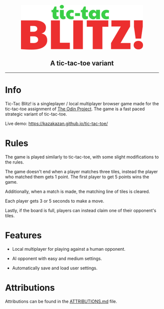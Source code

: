 <p align="center">
  <img width="400" src="assets/logo.png">
</p>

<h2 align="center">
A tic-tac-toe variant
</h2>

------

# Info

Tic-Tac Blitz! is a singleplayer / local multiplayer browser game made for the tic-tac-toe assignment of [The Odin Project](https://www.theodinproject.com/). The game is a fast paced strategic variant of tic-tac-toe.

Live demo: https://kazakazan.github.io/tic-tac-toe/

# Rules

The game is played similarly to tic-tac-toe, with some slight modifications to the rules.

The game doesn't end when a player matches three tiles, instead the player who matched them gets 1 point. The first player to get 5 points wins the game.

Additionally, when a match is made, the matching line of tiles is cleared.

Each player gets 3 or 5 seconds to make a move.

Lastly, if the board is full, players can instead claim one of their opponent's tiles.

# Features

* Local multiplayer for playing against a human opponent.

* AI opponent with easy and medium settings.

* Automatically save and load user settings.
  
# Attributions

Attributions can be found in the [ATTRIBUTIONS.md](ATTRIBUTIONS.md) file.